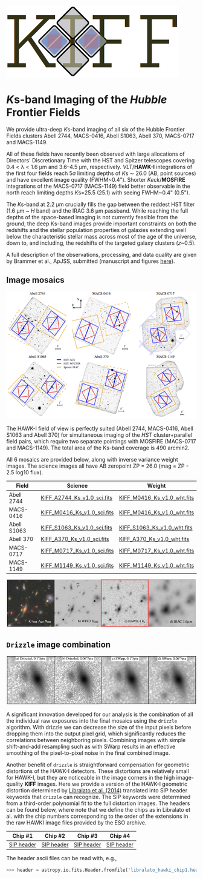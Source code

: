 ![image](Doc/kiff_logo.png) 

*K*s-band Imaging of the *Hubble* Frontier Fields
==================================================

We provide ultra-deep *K*s-band imaging of all six of the Hubble Frontier Fields clusters Abell 2744, MACS-0416, Abell S1063, Abell 370, MACS-0717 and MACS-1149.  

All of these fields have recently been observed with large allocations of Directors' Discretionary Time with the HST and Spitzer telescopes covering 0.4 < &lambda; < 1.6 &mu;m and 3.6–4.5 &mu;m, respectively. *VLT*/**HAWK-I** integrations of the first four fields reach 5&sigma; limiting depths of *K*s ∼ 26.0 (AB, point sources) and have excellent image quality (FWHM~0.4"). Shorter *Keck*/**MOSFIRE** integrations of the MACS-0717 (MACS-1149) field better observable in the north reach limiting depths *K*s=25.5 (25.1) with seeing FWHM~0.4" (0.5").  

The *K*s-band at 2.2 &mu;m crucially fills the gap between the reddest HST filter (1.6 &mu;m ~ *H* band) and the IRAC 3.6 &mu;m passband. While reaching the full depths of the space-based imaging is not currently feasible from the ground, the deep Ks-band images provide important constraints on both the redshifts and the stellar population properties of galaxies extending well below the characteristic stellar mass across most of the age of the universe, down to, and including, the redshifts of the targeted galaxy clusters (*z*~0.5). 

A full description of the observations, processing, and data quality are given by Brammer et al., ApJSS, submitted (manuscript and figures [here](Paper0/)).

Image mosaics
-------------
![image](Doc/layout.png) 

The HAWK-I field of view is perfectly suited (Abell 2744, MACS-0416, Abell S1063 and Abell 370) for simultaneous imaging of the *HST* cluster+parallel field pairs, which require two separate pointings with MOSFIRE (MACS-0717 and MACS-1149).  The total area of the Ks-band coverage is 490 arcmin2.

All 6 mosaics are provided below, along with inverse variance weight images.  The science images all have AB zeropoint ZP = 26.0 (mag = ZP - 2.5 log10 flux).

|Field   |Science            |Weight            |
|------- |------------------ |---------------   | 
| Abell 2744  |[KIFF_A2744_Ks_v1.0_sci.fits](http://www.stsci.edu/~brammer/HFF/Stack/KIFF_A2744_Ks_v1.0_sci.fits.gz) | 	[KIFF_M0416_Ks_v1.0_wht.fits](http://www.stsci.edu/~brammer/HFF/Stack/KIFF_M0416_Ks_v1.0_wht.fits.gz) | 
| MACS-0416   |[KIFF_M0416_Ks_v1.0_sci.fits](http://www.stsci.edu/~brammer/HFF/Stack/KIFF_M0416_Ks_v1.0_sci.fits.gz) | 	[KIFF_M0416_Ks_v1.0_wht.fits](http://www.stsci.edu/~brammer/HFF/Stack/KIFF_M0416_Ks_v1.0_wht.fits.gz) | 
| Abell S1063 |[KIFF_S1063_Ks_v1.0_sci.fits](http://www.stsci.edu/~brammer/HFF/Stack/KIFF_S1063_Ks_v1.0_sci.fits.gz) | 	[KIFF_S1063_Ks_v1.0_wht.fits](http://www.stsci.edu/~brammer/HFF/Stack/KIFF_S1063_Ks_v1.0_wht.fits.gz) | 
| Abell 370   |[KIFF_A370_Ks_v1.0_sci.fits](http://www.stsci.edu/~brammer/HFF/Stack/KIFF_A370_Ks_v1.0_sci.fits.gz) | 	[KIFF_A370_Ks_v1.0_wht.fits](http://www.stsci.edu/~brammer/HFF/Stack/KIFF_A370_Ks_v1.0_wht.fits.gz) | 
| MACS-0717   |[KIFF_M0717_Ks_v1.0_sci.fits](http://www.stsci.edu/~brammer/HFF/Stack/KIFF_M0717_Ks_v1.0_sci.fits.gz) | 	[KIFF_M0717_Ks_v1.0_wht.fits](http://www.stsci.edu/~brammer/HFF/Stack/KIFF_M0717_Ks_v1.0_wht.fits.gz) | 
| MACS-1149   |[KIFF_M1149_Ks_v1.0_sci.fits](http://www.stsci.edu/~brammer/HFF/Stack/KIFF_M1149_Ks_v1.0_sci.fits.gz) | 	[KIFF_M1149_Ks_v1.0_wht.fits](http://www.stsci.edu/~brammer/HFF/Stack/KIFF_M1149_Ks_v1.0_wht.fits.gz) | 

![image](Doc/cutout.png) 

`Drizzle` image combination
---------------------------
![image](Doc/drizzle.png) 

A significant innovation developed for our analysis is the combination of all the individual raw exposures into the final mosaics using the `drizzle` algorithm.  With drizzle we can decrease the size of the input pixels before dropping them into the output pixel grid, which significantly reduces the correlations between neighboring pixels.  Combining images with simple shift-and-add resampling such as with SWarp results in an effective smoothing of the pixel-to-pixel noise in the final combined image. 

Another benefit of `drizzle` is straightforward compensation for geometric distortions of the HAWK-I detectors.  These distortions are relatively small for HAWK-I, but they are noticeable in the image corners in the high image-quality **KIFF** images.  Here we provide a version of the HAWK-I geometric distortion determined by [Libralato et al. (2014)](http://www.aanda.org/10.1051/0004-6361/201322059) translated into SIP header keywords that `drizzle` can recognize.  The SIP keywords were determined from a third-order polynomial fit to the full distortion images.  The headers can be found below, where note that we define the chips as in Libralato et al. with the chip numbers corresponding to the order of the extensions in the raw HAWKI image files provided by the ESO archive.  

|Chip #1   |Chip #2  |Chip #3   |Chip #4   |
|-------   |-------  |-------   |-------   |  
| [SIP header](Distortion/libralato_hawki_chip1.header)  | [SIP header](Distortion/libralato_hawki_chip2.header)  | [SIP header](Distortion/libralato_hawki_chip2.header)  | [SIP header](Distortion/libralato_hawki_chip3.header)  

The header ascii files can be read with, e.g., 

```python
>>> header = astropy.io.fits.Header.fromfile('libralato_hawki_chip1.header').
```

